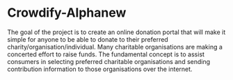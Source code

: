 # Crowdify-Alphanew
The goal of the project is to create an online donation portal that will make it simple for anyone to be able to donate to their preferred charity/organisation/individual. Many charitable organisations are making a concerted effort to raise funds. The fundamental concept is to assist consumers in selecting preferred charitable organisations and sending contribution information to those organisations over the internet.
